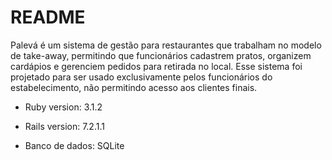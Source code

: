 # README

Palevá é um sistema de gestão para restaurantes que trabalham no modelo de take-away, permitindo que funcionários cadastrem pratos, organizem
cardápios e gerenciem pedidos para retirada no local. Esse sistema foi projetado para ser usado exclusivamente pelos funcionários do
estabelecimento, não permitindo acesso aos clientes finais.

* Ruby version: 3.1.2

* Rails version: 7.2.1.1

* Banco de dados: SQLite
